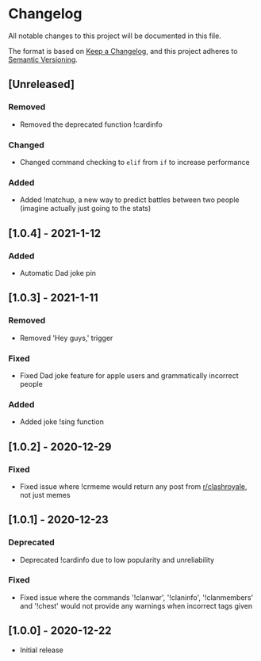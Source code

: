 # Changelog
All notable changes to this project will be documented in this file.

The format is based on [Keep a Changelog](https://keepachangelog.com/en/1.0.0/),
and this project adheres to [Semantic Versioning](https://semver.org/spec/v2.0.0.html).

## [Unreleased]

### Removed
- Removed the deprecated function !cardinfo

### Changed 
- Changed command checking to `elif` from `if` to increase performance

### Added

- Added !matchup, a new way to predict battles between two people (imagine actually just going to the stats)

## [1.0.4] - 2021-1-12

### Added
- Automatic Dad joke pin

## [1.0.3] - 2021-1-11

### Removed 
- Removed 'Hey guys,' trigger

### Fixed
- Fixed Dad joke feature for apple users and grammatically incorrect people

### Added
- Added joke !sing function

## [1.0.2] - 2020-12-29

### Fixed
- Fixed issue where !crmeme would return any post from [r/clashroyale](https://www.reddit.com/r/clashroyale), not just memes

## [1.0.1] - 2020-12-23

### Deprecated
- Deprecated !cardinfo due to low popularity and unreliability

### Fixed
- Fixed issue where the commands '!clanwar', '!claninfo', '!clanmembers' and '!chest' would not provide any warnings when incorrect tags given

## [1.0.0] - 2020-12-22

- Initial release
